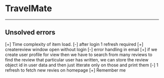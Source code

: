 
# TravelMate

--- 
## Unsolved errors

[+] Time complexity of item load.
[-] after login 1 refresh required
[+] createreview window open without login
[-] error handling in email
[+] if we create user profile for view then we have to search from many reviews to find the review that particular user has written, we can store the review object id in user data and then just itterate only on those and print them
[-] 1 refresh to fetch new revies on homepage
[+] Remember me
